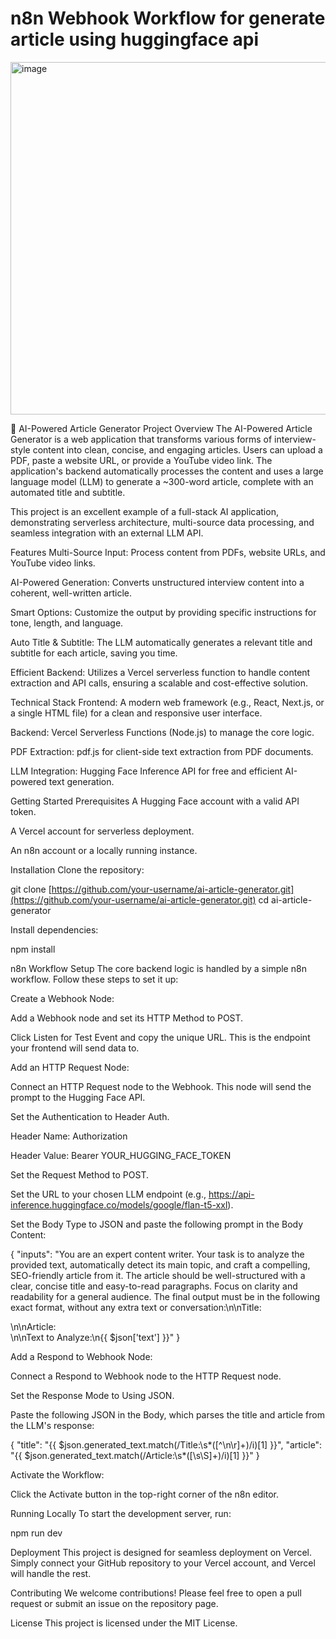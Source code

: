 # n8n Webhook Workflow for generate article using huggingface api

<img width="1467" height="564" alt="image" src="https://github.com/user-attachments/assets/bd80f699-bb83-4f07-8f0a-d667fdfd69fc" />


🤖 AI-Powered Article Generator
Project Overview
The AI-Powered Article Generator is a web application that transforms various forms of interview-style content into clean, concise, and engaging articles. Users can upload a PDF, paste a website URL, or provide a YouTube video link. The application's backend automatically processes the content and uses a large language model (LLM) to generate a ~300-word article, complete with an automated title and subtitle.

This project is an excellent example of a full-stack AI application, demonstrating serverless architecture, multi-source data processing, and seamless integration with an external LLM API.

Features
Multi-Source Input: Process content from PDFs, website URLs, and YouTube video links.

AI-Powered Generation: Converts unstructured interview content into a coherent, well-written article.

Smart Options: Customize the output by providing specific instructions for tone, length, and language.

Auto Title & Subtitle: The LLM automatically generates a relevant title and subtitle for each article, saving you time.

Efficient Backend: Utilizes a Vercel serverless function to handle content extraction and API calls, ensuring a scalable and cost-effective solution.

Technical Stack
Frontend: A modern web framework (e.g., React, Next.js, or a single HTML file) for a clean and responsive user interface.

Backend: Vercel Serverless Functions (Node.js) to manage the core logic.

PDF Extraction: pdf.js for client-side text extraction from PDF documents.

LLM Integration: Hugging Face Inference API for free and efficient AI-powered text generation.

Getting Started
Prerequisites
A Hugging Face account with a valid API token.

A Vercel account for serverless deployment.

An n8n account or a locally running instance.

Installation
Clone the repository:

git clone [https://github.com/your-username/ai-article-generator.git](https://github.com/your-username/ai-article-generator.git)
cd ai-article-generator

Install dependencies:

npm install

n8n Workflow Setup
The core backend logic is handled by a simple n8n workflow. Follow these steps to set it up:

Create a Webhook Node:

Add a Webhook node and set its HTTP Method to POST.

Click Listen for Test Event and copy the unique URL. This is the endpoint your frontend will send data to.

Add an HTTP Request Node:

Connect an HTTP Request node to the Webhook. This node will send the prompt to the Hugging Face API.

Set the Authentication to Header Auth.

Header Name: Authorization

Header Value: Bearer YOUR_HUGGING_FACE_TOKEN

Set the Request Method to POST.

Set the URL to your chosen LLM endpoint (e.g., https://api-inference.huggingface.co/models/google/flan-t5-xxl).

Set the Body Type to JSON and paste the following prompt in the Body Content:

{
  "inputs": "You are an expert content writer. Your task is to analyze the provided text, automatically detect its main topic, and craft a compelling, SEO-friendly article from it. The article should be well-structured with a clear, concise title and easy-to-read paragraphs. Focus on clarity and readability for a general audience. The final output must be in the following exact format, without any extra text or conversation:\n\nTitle: <Article Title Here>\n\nArticle: <Article Content Here>\n\nText to Analyze:\n{{ $json['text'] }}"
}

Add a Respond to Webhook Node:

Connect a Respond to Webhook node to the HTTP Request node.

Set the Response Mode to Using JSON.

Paste the following JSON in the Body, which parses the title and article from the LLM's response:

{
  "title": "{{ $json.generated_text.match(/Title:\s*([^\n\r]+)/i)[1] }}",
  "article": "{{ $json.generated_text.match(/Article:\s*([\s\S]+)/i)[1] }}"
}

Activate the Workflow:

Click the Activate button in the top-right corner of the n8n editor.

Running Locally
To start the development server, run:

npm run dev

Deployment
This project is designed for seamless deployment on Vercel. Simply connect your GitHub repository to your Vercel account, and Vercel will handle the rest.

Contributing
We welcome contributions! Please feel free to open a pull request or submit an issue on the repository page.

License
This project is licensed under the MIT License.
